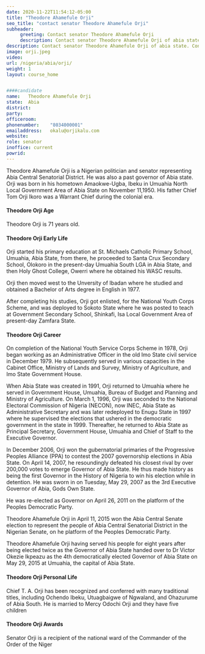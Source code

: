 ```yaml
---
date: 2020-11-22T11:54:12-05:00
title: "Theodore Ahamefule Orji"
seo_title: "contact senator Theodore Ahamefule Orji"
subheader:
     greeting: Contact senator Theodore Ahamefule Orji 
     description: Contact senator Theodore Ahamefule Orji of abia state. Contact information for Theodore Ahamefule Orji includes email address, phone number, and mailing address.
description: Contact senator Theodore Ahamefule Orji of abia state. Contact information for Theodore Ahamefule Orji includes email address, phone number, and mailing address.
image: orji.jpeg
video: 
url: /nigeria/abia/orji/
weight: 1
layout: course_home


####candidate
name:	Theodore Ahamefule Orji
state:	Abia
district: 
party:	
officeroom:	
phonenumber:	"8034000001"
emailaddress:	okalu@orjikalu.com
website:	
role: senator
inoffice: current
powrid: 
---
```


Theodore Ahamefule Orji is a Nigerian politician and senator representing Abia Central Senatorial District. He was also a past governor of Abia state. Orji was born in his hometown Amaokwe-Ugba, Ibeku in Umuahia North Local Government Area of Abia State on November 11,1950. His father Chief Tom Orji Ikoro was a Warrant Chief during the colonial era.


#### Theodore Orji Age
Theodore Orji is 71 years old.


#### Theodore Orji Early Life
Orji started his primary education at St. Michaels Catholic Primary School, Umuahia, Abia State, from there, he proceeded to Santa Crux Secondary School, Olokoro in the present-day Umuahia South LGA in Abia State, and then Holy Ghost College, Owerri where he obtained his WASC results.

Orji then moved west to the Unversity of Ibadan where he studied and obtained a Bachelor of Arts degree in English in 1977.

After completing his studies, Orji got enlisted, for the National Youth Corps Scheme, and was deployed to Sokoto State where he was posted to teach at Government Secondary School, Shinkafi, Isa Local Government Area of present-day Zamfara State.


#### Theodore Orji Career
On completion of the National Youth Service Corps Scheme in 1978, Orji began working as an Administrative Officer in the old Imo State civil service in December 1979. He subsequently served in various capacities in the Cabinet Office, Ministry of Lands and Survey, Ministry of Agriculture, and Imo State Government House.

When Abia State was created in 1991, Orji returned to Umuahia where he served in Government House, Umuahia, Bureau of Budget and Planning and Ministry of Agriculture. On March 1, 1996, Orji was seconded to the National Electoral Commission of Nigeria (NECON), now INEC, Abia State as Administrative Secretary and was later redeployed to Enugu State in 1997 where he supervised the elections that ushered in the democratic government in the state in 1999. Thereafter, he returned to Abia State as Principal Secretary, Government House, Umuahia and Chief of Staff to the Executive Governor.

In December 2006, Orji won the gubernatorial primaries of the Progressive Peoples Alliance (PPA) to contest the 2007 governorship elections in Abia State. On April 14, 2007, he resoundingly defeated his closest rival by over 200,000 votes to emerge Governor of Abia State. He thus made history as being the first Governor in the History of Nigeria to win his election while in detention. He was sworn in on Tuesday, May 29, 2007 as the 3rd Executive Governor of Abia, Gods Own State.

He was re-elected as Governor on April 26, 2011 on the platform of the Peoples Democratic Party.

Theodore Ahamefule Orji in April 11, 2015 won the Abia Central Senate election to represent the people of Abia Central Senatorial District in the Nigerian Senate, on he platform of the Peoples Democratic Party.

Theodore Ahamefule Orji having served his people for eight years after being elected twice as the Governor of Abia State handed over to Dr Victor Okezie Ikpeazu as the 4th democratically elected Governor of Abia State on May 29, 2015 at Umuahia, the capital of Abia State.


#### Theodore Orji Personal Life
Chief T. A. Orji has been recognized and conferred with many traditional titles, including Ochendo Ibeku, Utuagbaigwe of Ngwaland, and Ohazurume of Abia South. He is married to Mercy Odochi Orji and they have five children

#### Theodore Orji Awards
Senator Orji is a recipient of the national ward of the Commander of the Order of the Niger